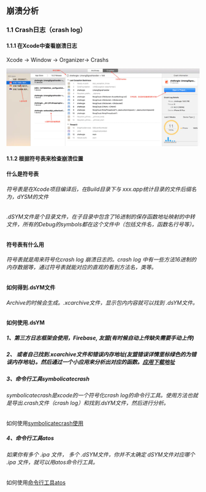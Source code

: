 ## 崩溃分析
### 1.1 Crash日志（crash log）
#### 1.1.1 在Xcode中查看崩溃日志
Xcode -> Window -> Organizer-> Crashs

![](xcode-crash_1.webp)

#### 1.1.2 根据符号表来检查崩溃位置
#### 什么是符号表
###### 符号表是在Xcode项目编译后，在Build目录下与 xxx.app统计目录的文件后缀名为，dYSM的文件

###### .dSYM文件是个目录文件，在子目录中包含了16进制的保存函数地址映射的中转文件，所有的Debug的symbols都在这个文件中（包括文件名，函数名行号等）。
#### 符号表有什么用
###### 符号表就是用来符号化crash log 崩溃日志的。crash log 中有一些方法16进制的内存数据等，通过符号表就能对应的直观的看到方法名，类等。

#### 如何得到.dsYM文件

###### Archive的时候会生成。.xcarchive文件，显示包内内容就可以找到 .dsYM文件。

#### 如何使用.dsYM
##### 1、第三方日志框架会使用，Firebase, 友盟(有时候自动上传缺失需要手动上传)
#####  2、 或者自己找到.xcarchive文件和错误内存地址(友盟错误详情里标绿色的为错误内存地址)。然后通过一个小应用来分析出对应的函数。[应用下载地址](https://github.com/answer-huang/dSYMTools)
#####  3、命令行工具symbolicatecrash
###### symbolicatecrash是xcode的一个符号化crash log的命令行工具。使用方法也就是导出.crash文件（crash log）和找到.dsYM文件，然后进行分析。
如何使用[symbolicatecrash使用](Symbolicatecrash.md)
#####  4、命令行工具atos
###### 如果你有多个 .ipa 文件， 多个 .dSYM文件，你并不太确定 dSYM文件对应哪个 .ipa 文件，就可以用atos命令行工具。
如何使用[命令行工具atos](atos.md) 

